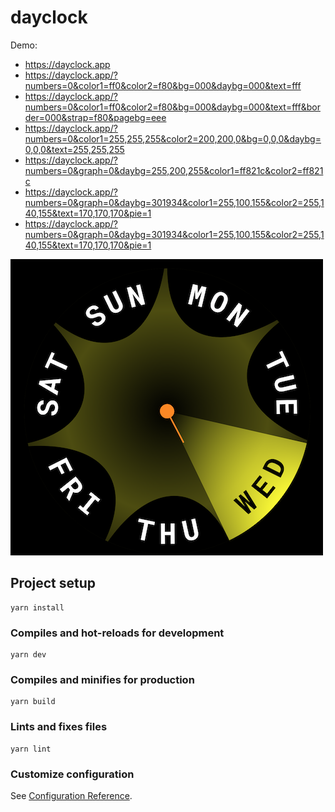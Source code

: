 # dayclock

Demo:

- https://dayclock.app
- https://dayclock.app/?numbers=0&color1=ff0&color2=f80&bg=000&daybg=000&text=fff
- https://dayclock.app/?numbers=0&color1=ff0&color2=f80&bg=000&daybg=000&text=fff&border=000&strap=f80&pagebg=eee
- https://dayclock.app/?numbers=0&color1=255,255,255&color2=200,200,0&bg=0,0,0&daybg=0,0,0&text=255,255,255
- https://dayclock.app/?numbers=0&graph=0&daybg=255,200,255&color1=ff821c&color2=ff821c
- https://dayclock.app/?numbers=0&graph=0&daybg=301934&color1=255,100,155&color2=255,140,155&text=170,170,170&pie=1
- https://dayclock.app/?numbers=0&graph=0&daybg=301934&color1=255,100,155&color2=255,140,155&text=170,170,170&pie=1


![demo](demo/dayclock.png 'dayclock')

## Project setup

```
yarn install
```

### Compiles and hot-reloads for development

```
yarn dev
```

### Compiles and minifies for production

```
yarn build
```

### Lints and fixes files

```
yarn lint
```

### Customize configuration

See [Configuration Reference](https://cli.vuejs.org/config/).

